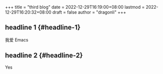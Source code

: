 +++
title = "third blog"
date = 2022-12-29T16:19:00+08:00
lastmod = 2022-12-29T16:20:32+08:00
draft = false
author = "dragonli"
+++

## headline 1 {#headline-1}

我爱 Emacs


## headline 2 {#headline-2}

Yes
